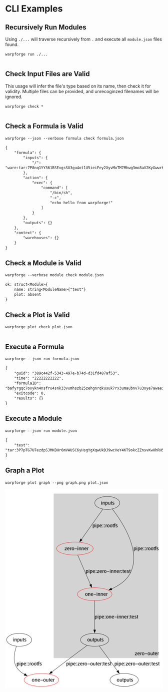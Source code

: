 CLI Examples
============

## Recursively Run Modules
Using `./...` will traverse recursively from `.` and execute all `module.json` files 
found.

[testmark]:# (runall/sequence)
```
warpforge run ./...
```

[testmark]:# (runall/output)
```
```


## Check Input Files are Valid

This usage will infer the file's type based on its name, then check it for validity.
Multiple files can be provided, and unrecoginzed filenames will be ignored.

[testmark]:# (check/sequence)
```
warpforge check *
```

[testmark]:# (check/output)
```
```

## Check a Formula is Valid
[testmark]:# (checkformula/sequence)
```
warpforge --json --verbose formula check formula.json
```

[testmark]:# (checkformula/output)
```
{
	"formula": {
		"inputs": {
			"/": "ware:tar:7P8nq1YY361BSEvgsSU3gu4ot1U5ieiFey2XyvMoTM7Mhwg3mo8aV2KyGwwrKRLtxS"
		},
		"action": {
			"exec": {
				"command": [
					"/bin/sh",
					"-c",
					"echo hello from warpforge!"
				]
			}
		},
		"outputs": {}
	},
	"context": {
		"warehouses": {}
	}
}
```

## Check a Module is Valid
[testmark]:# (checkmodule/sequence)
```
warpforge --verbose module check module.json
```

[testmark]:# (checkmodule/output)
```
ok: struct<Module>{
	name: string<ModuleName>{"test"}
	plot: absent
}
```

## Check a Plot is Valid

[testmark]:# (checkplot/sequence)
```
warpforge plot check plot.json
```

[testmark]:# (checkplot/output)
```
```

## Execute a Formula

[testmark]:# (runformula/sequence)
```
warpforge --json run formula.json
```

[testmark]:# (runformula/output)
```
{
	"guid": "389c442f-5343-497e-b74d-d31fd487af53",
	"time": "22222222222",
	"formulaID": "bafyrgqc7oxykn4nsfru4snk33vumhszb25zehgnrqkusuk7rx3umaubnv7u3oye7awaeipif4u3wtkpxisk3cofhjc7gzcd3xscvb3z4xh7qy",
	"exitcode": 0,
	"results": {}
}
```

## Execute a Module

[testmark]:# (runmodule/sequence)
```
warpforge --json run module.json
```

[testmark]:# (runmodule/output)
```
{
	"test": "tar:3P7pTG7U7ezdpSJMKBHr6mVAUSC6yHsgYgXqwUkDJ9wcVeY4KT9okcZZnsvKwHhRH5"
}
```

## Graph a Plot
[testmark]:# (graphplot/sequence)
```
warpforge plot graph --png graph.png plot.json
```

![Plot Graph](graph.png)
